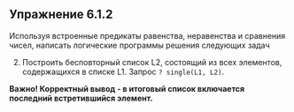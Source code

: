 ## Упражнение 6.1.2

Используя встроенные предикаты равенства, неравенства и сравнения
чисел, написать логические программы решения следующих задач

2. Построить бесповторный список L2, состоящий из всех элементов, содержащихся в списке L1.
Запрос `? single(L1, L2)`.


**Важно! Корректный вывод - в итоговый список включается последний встретившийся элемент.**